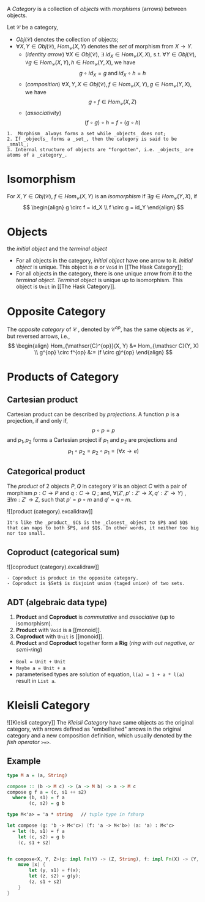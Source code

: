 A _Category_ is a collection of _objects_ with _morphisms_ (arrows) between objects.

Let $\mathscr C$ be a category,
- $Obj(\mathscr C)$ denotes the collection of objects;
- $\forall X, Y \in Obj(\mathscr C)$, $Hom_{\mathscr C}(X, Y)$ denotes the _set_ of morphism from $X \to Y$.
    - (_identity arrow_) $\forall X \in Obj(\mathscr C)$, $\exists \; id_X \in Hom_{\mathscr C}(X, X)$, s.t. $\forall Y \in Obj(\mathscr C)$, $\forall g\in Hom_{\mathscr C}(X, Y), h \in Hom_{\mathscr C}(Y, X)$, we have $$g \circ id_X = g \; \textrm{and}\; id_X \circ h = h$$
    - (_composition_) $\forall X, Y, X \in Obj(\mathscr C), f \in Hom_{\mathscr C}(X, Y), g \in Hom_{\mathscr C}(Y, X)$,  we have $$g\circ f \in Hom_{\mathscr C}(X, Z)$$
    - (_associativity_) $$(f\circ g) \circ h = f \circ (g \circ h)$$ 
```ad-note
1. _Morphism_ always forms a set while _objects_ does not;
2. If _objects_ forms a _set_, then the category is said to be _small_;
3. Internal structure of objects are "forgotten", i.e. _objects_ are atoms of a _category_.
```

# Isomorphism

For $X, Y \in Obj(\mathscr C)$, $f\in Hom_{\mathscr C}(X, Y)$ is an _isomorphism_ if $\exists g \in Hom_{\mathscr C}(Y, X)$, if
$$
\begin{align}
g \circ f = id_X \\
f \circ g = id_Y
\end{align}
$$

# Objects

the _initial object_ and the _terminal object_
- For all objects in the category, _initial object_ have one arrow to it. _Initial object_ is unique. This object is $\emptyset$  or `Void` in [[The Hask Category]];
- For all objects in the category, there is one unique arrow from it to the _terminal object_. _Terminal object_ is unique up to isomorphism. This object is `Unit` in [[The Hask Category]].

# Opposite Category

The _opposite category_ of $\mathscr C$ , denoted by $\mathscr{C}^{op}$, has the same objects as $\mathscr C$  , but reversed arrows, i.e., 
$$ 
\begin{align}
Hom_{\mathscr{C}^{op}}(X, Y) &= Hom_{\mathscr C}(Y, X) \\
g^{op} \circ f^{op} &:= (f \circ g)^{op} 
\end{align}
$$

# Products of Category

## Cartesian product
Cartesian product can be described by _projections_. A function $p$  is a projection, if and only if, 
$$ p \circ p = p $$
and $p_1, p_2$ forms a Cartesian project if $p_1$ and $p_2$ are projections and 
$$
 p_1 \circ p_2 = p_2 \circ p_1 = (\forall x \to e) 
$$

## Categorical product
The _product_ of 2 objects $P, Q$ in category $\mathscr C$ is an object $C$ with a pair of morphism $p: C \to P$ and $q: C \to Q$ ; and, $\forall (Z', p': Z' \to X, q': Z' \to Y)$ , $\exists! m: Z' \to Z$, such that 
$p' = p \circ m$ and $q' = q \circ m$.

![[product (category).excalidraw]]

```ad-note
It's like the _product_ $C$ is the _closest_ object to $P$ and $Q$ that can maps to both $P$, and $Q$. In other words, it neither too big nor too small.
```


## Coproduct (categorical sum)

![[coproduct (category).excalidraw]]

```ad-note
- Coproduct is product in the opposite category.
- Coproduct is $Set$ is disjoint union (taged union) of two sets.
```
## ADT (algebraic data type)

1. **Product** and **Coproduct** is _commutative_ and _associative_ (up to isomorphism).
2. **Product** with `Void` is a [[monoid]].
3. **Coproduct** with `Unit` is [[monoid]].
4. **Product** and **Coproduct** together form a __Rig__ (_ring with out negative, or semi-ring_)

- `Bool = Unit + Unit`
- `Maybe a = Unit + a`
- parameterised types are solution of equation, `l(a) = 1 + a * l(a)` result in `List a`. 

# Kleisli Category

![[Kleisli category]]
The _Kleisli Category_ have same objects as the original category, with arrows defined as "embellished" arrows in the original category and a new composition definition, which usually denoted by the _fish operator_ `>=>`.

## Example

```haskell
type M a = (a, String)

compose :: (b -> M c) -> (a -> M b) -> a -> M c
compose g f a = (c, s1 ++ s2)
  where (b, s1) = f a
        (c, s2) = g b
```

```fsharp
type M<'a> = 'a * string   // tuple type in fsharp

let compose (g: 'b -> M<'c>) (f: 'a -> M<'b>) (a: 'a) : M<'c>
  = let (b, s1) = f a
    let (c, s2) = g b
    (c, s1 + s2)
```

```scala

```

```rust
fn compose<X, Y, Z>(g: impl Fn(Y) -> (Z, String), f: impl Fn(X) -> (Y, String)) -> impl Fn(X) -> (Z, String) {
    move |x| {
        let (y, s1) = f(x);
        let (z, s2) = g(y);
        (z, s1 + s2)
    }
}
```